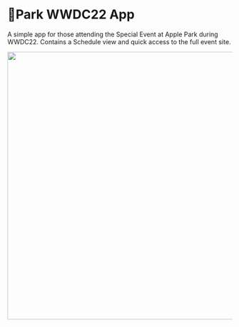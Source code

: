# Park WWDC22 App
A simple app for those attending the Special Event at Apple Park during WWDC22. Contains a Schedule view and quick access to the full event site.

<img width="1018" height="601" src="/Resources/WWDC22 App Hero Image.jpg">
